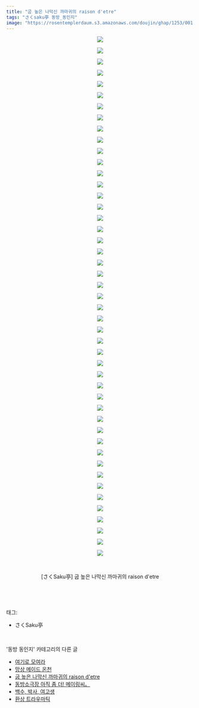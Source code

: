 ```yaml
---
title: "굽 높은 나막신 까마귀의 raison d'etre"
tags: "さくsaku亭 동방_동인지"
image: "https://rosentemplerdaum.s3.amazonaws.com/doujin/ghap/1253/001.jpg"
---
```

<div class="article">
<p style="text-align: center; clear: none; float: none;"><img src="{{ site.imgserver10 }}/ghap/1253/001.jpg"/></p>
<p style="text-align: center; clear: none; float: none;"><img src="{{ site.imgserver10 }}/ghap/1253/002.jpg"/></p>
<p style="text-align: center; clear: none; float: none;"><img src="{{ site.imgserver10 }}/ghap/1253/003.jpg"/></p>
<p style="text-align: center; clear: none; float: none;"><img src="{{ site.imgserver10 }}/ghap/1253/004.jpg"/></p>
<p style="text-align: center; clear: none; float: none;"><img src="{{ site.imgserver10 }}/ghap/1253/005.jpg"/></p>
<p style="text-align: center; clear: none; float: none;"><img src="{{ site.imgserver10 }}/ghap/1253/006.jpg"/></p>
<p style="text-align: center; clear: none; float: none;"><img src="{{ site.imgserver10 }}/ghap/1253/007.jpg"/></p>
<p style="text-align: center; clear: none; float: none;"><img src="{{ site.imgserver10 }}/ghap/1253/008.jpg"/></p>
<p style="text-align: center; clear: none; float: none;"><img src="{{ site.imgserver10 }}/ghap/1253/009.jpg"/></p>
<p style="text-align: center; clear: none; float: none;"><img src="{{ site.imgserver10 }}/ghap/1253/010.jpg"/></p>
<p style="text-align: center; clear: none; float: none;"><img src="{{ site.imgserver10 }}/ghap/1253/011.jpg"/></p>
<p style="text-align: center; clear: none; float: none;"><img src="{{ site.imgserver10 }}/ghap/1253/012.jpg"/></p>
<p style="text-align: center; clear: none; float: none;"><img src="{{ site.imgserver10 }}/ghap/1253/013.jpg"/></p>
<p style="text-align: center; clear: none; float: none;"><img src="{{ site.imgserver10 }}/ghap/1253/014.jpg"/></p>
<p style="text-align: center; clear: none; float: none;"><img src="{{ site.imgserver10 }}/ghap/1253/015.jpg"/></p>
<p style="text-align: center; clear: none; float: none;"><img src="{{ site.imgserver10 }}/ghap/1253/016.jpg"/></p>
<p style="text-align: center; clear: none; float: none;"><img src="{{ site.imgserver10 }}/ghap/1253/017.jpg"/></p>
<p style="text-align: center; clear: none; float: none;"><img src="{{ site.imgserver10 }}/ghap/1253/018.jpg"/></p>
<p style="text-align: center; clear: none; float: none;"><img src="{{ site.imgserver10 }}/ghap/1253/019.jpg"/></p>
<p style="text-align: center; clear: none; float: none;"><img src="{{ site.imgserver10 }}/ghap/1253/020.jpg"/></p>
<p style="text-align: center; clear: none; float: none;"><img src="{{ site.imgserver10 }}/ghap/1253/021.jpg"/></p>
<p style="text-align: center; clear: none; float: none;"><img src="{{ site.imgserver10 }}/ghap/1253/022.jpg"/></p>
<p style="text-align: center; clear: none; float: none;"><img src="{{ site.imgserver10 }}/ghap/1253/023.jpg"/></p>
<p style="text-align: center; clear: none; float: none;"><img src="{{ site.imgserver10 }}/ghap/1253/024.jpg"/></p>
<p style="text-align: center; clear: none; float: none;"><img src="{{ site.imgserver10 }}/ghap/1253/025.jpg"/></p>
<p style="text-align: center; clear: none; float: none;"><img src="{{ site.imgserver10 }}/ghap/1253/026.jpg"/></p>
<p style="text-align: center; clear: none; float: none;"><img src="{{ site.imgserver10 }}/ghap/1253/027.jpg"/></p>
<p style="text-align: center; clear: none; float: none;"><img src="{{ site.imgserver10 }}/ghap/1253/028.jpg"/></p>
<p style="text-align: center; clear: none; float: none;"><img src="{{ site.imgserver10 }}/ghap/1253/029.jpg"/></p>
<p style="text-align: center; clear: none; float: none;"><img src="{{ site.imgserver10 }}/ghap/1253/030.jpg"/></p>
<p style="text-align: center; clear: none; float: none;"><img src="{{ site.imgserver10 }}/ghap/1253/031.jpg"/></p>
<p style="text-align: center; clear: none; float: none;"><img src="{{ site.imgserver10 }}/ghap/1253/032.jpg"/></p>
<p style="text-align: center; clear: none; float: none;"><img src="{{ site.imgserver10 }}/ghap/1253/033.jpg"/></p>
<p style="text-align: center; clear: none; float: none;"><img src="{{ site.imgserver10 }}/ghap/1253/034.jpg"/></p>
<p style="text-align: center; clear: none; float: none;"><img src="{{ site.imgserver10 }}/ghap/1253/035.jpg"/></p>
<p style="text-align: center; clear: none; float: none;"><img src="{{ site.imgserver10 }}/ghap/1253/036.jpg"/></p>
<p style="text-align: center; clear: none; float: none;"><img src="{{ site.imgserver10 }}/ghap/1253/037.jpg"/></p>
<p style="text-align: center; clear: none; float: none;"><img src="{{ site.imgserver10 }}/ghap/1253/038.jpg"/></p>
<p style="text-align: center; clear: none; float: none;"><img src="{{ site.imgserver10 }}/ghap/1253/039.jpg"/></p>
<p style="text-align: center; clear: none; float: none;"><img src="{{ site.imgserver10 }}/ghap/1253/040.jpg"/></p>
<p style="text-align: center; clear: none; float: none;"><img src="{{ site.imgserver10 }}/ghap/1253/041.jpg"/></p>
<p style="text-align: center; clear: none; float: none;"><img src="{{ site.imgserver10 }}/ghap/1253/042.jpg"/></p>
<p style="text-align: center; clear: none; float: none;"><img src="{{ site.imgserver10 }}/ghap/1253/043.jpg"/></p>
<p style="text-align: center; clear: none; float: none;"><img src="{{ site.imgserver10 }}/ghap/1253/044.jpg"/></p>
<p style="text-align: center; clear: none; float: none;"><img src="{{ site.imgserver10 }}/ghap/1253/045.jpg"/></p>
<p style="text-align: center; clear: none; float: none;"><img src="{{ site.imgserver10 }}/ghap/1253/046.jpg"/></p>
<p style="text-align: center; clear: none; float: none;"><img src="{{ site.imgserver10 }}/ghap/1253/047.jpg"/></p>
<p style="text-align: center; clear: none; float: none;"><br/></p>
<p style="text-align: center; clear: none; float: none;">[さくSaku亭] 굽 높은 나막신 까마귀의 raison d'etre</p>
<p><br/></p>
</div><br/>
<div class="tagTrail">
<p>태그: </p>
<ul>
<li>さくSaku亭</li>
</ul>
</div><br/>
<div class="another">
<p>'동방 동인지' 카테고리의 다른 글</p>
<ul>
<li><a href="/ghap_1256">여기로 모여라</a></li>
<li><a href="/ghap_1255">망상 메이드 온천</a></li>
<li><a href="/ghap_1253">굽 높은 나막신 까마귀의 raison d'etre</a></li>
<li><a href="/ghap_1252">동방소극장 아직 좀 더! 메이링씨。</a></li>
<li><a href="/ghap_1251">백수, 박사, 여고생</a></li>
<li><a href="/ghap_1250">환상 트라우마틱</a></li>
</ul>
</div><br/>
<div class="cb_module cb_fluid">
<div class="cb_wrt cb_profile">
</div><!-- commentList close -->
</div><br/>

